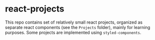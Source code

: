 # react-projects

This repo contains set of relatively small react projects, organized as separate react components (see the `Projects` folder),
mainly for learning purposes. Some projects are implemented using `styled-components`.
